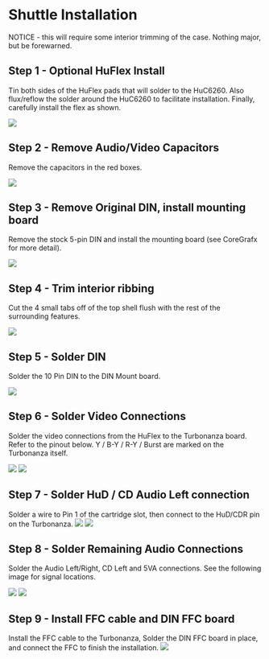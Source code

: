 # Shuttle Installation

NOTICE - this will require some interior trimming of the case. Nothing major, but be forewarned.

## Step 1 - Optional HuFlex Install

Tin both sides of the HuFlex pads that will solder to the HuC6260. Also flux/reflow the solder around the HuC6260 to facilitate installation. Finally, carefully install the flex as shown.

![](step1_flex.jpg?raw=true)

## Step 2 - Remove Audio/Video Capacitors

Remove the capacitors in the red boxes.

![](Step2A_removal.jpg)

## Step 3 - Remove Original DIN, install mounting board

Remove the stock 5-pin DIN and install the mounting board (see CoreGrafx for more detail). 

![](Step3_DINMount.jpg)

## Step 4 - Trim interior ribbing

Cut the 4 small tabs off of the top shell flush with the rest of the surrounding features.

![](Step4_Trim.jpg)

## Step 5 - Solder DIN

Solder the 10 Pin DIN to the DIN Mount board.

![](Step5_SolderDin.jpg)

## Step 6 - Solder Video Connections

Solder the video connections from the HuFlex to the Turbonanza board. Refer to the pinout below. Y / B-Y / R-Y / Burst are marked on the Turbonanza itself.

![](/images/Pinout.jpg)
![](Step6_video.jpg)

## Step 7 - Solder HuD / CD Audio Left connection

Solder a wire to Pin 1 of the cartridge slot, then connect to the HuD/CDR pin on the Turbonanza.
![](Step7_hud.jpg)
![](Step7B.jpg)

## Step 8 - Solder Remaining Audio Connections

Solder the Audio Left/Right, CD Left and 5VA connections. See the following image for signal locations.

![](Step2B_netnames.jpg)
![](Step8_audio.jpg)

## Step 9 - Install FFC cable and DIN FFC board

Install the FFC cable to the Turbonanza, Solder the DIN FFC board in place, and connect the FFC to finish the installation.
![](Step9.jpg)
